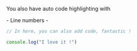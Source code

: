 <p class="text-lg m-0">You also have auto code highlighting with</p>
 - Line numbers
 -

```js
// In here, you can also add code, fantastic !

console.log("I love it !")
```
